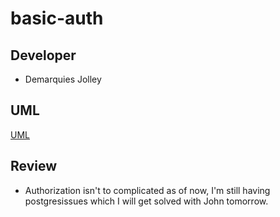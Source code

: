 # basic-auth

## Developer

- Demarquies Jolley

## UML
[UML](./UML.png)

## Review

- Authorization isn't to complicated as of now, I'm still having postgresissues which I will get solved with John tomorrow.